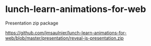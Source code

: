 # lunch-learn-animations-for-web

Presentation zip package

https://github.com/jmsaulnier/lunch-learn-animations-for-web/blob/master/presentation/reveal-js-presentation.zip
